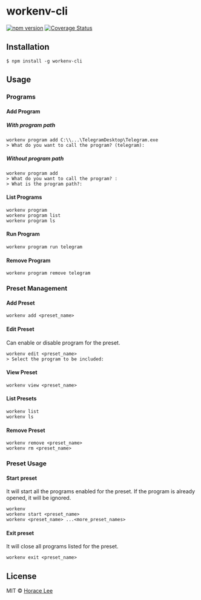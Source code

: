 # workenv-cli

[![npm version](https://badge.fury.io/js/workenv-cli.svg)](https://badge.fury.io/js/workenv-cli)
[![Coverage Status](https://coveralls.io/repos/github/horacehylee/workenv-cli/badge.svg?branch=master&service=github)](https://coveralls.io/github/horacehylee/workenv-cli?branch=master&service=github)

## Installation

```
$ npm install -g workenv-cli
```

## Usage

### Programs

#### Add Program

##### With program path

```
workenv program add C:\\...\TelegramDesktop\Telegram.exe
> What do you want to call the program? (telegram):
```

##### Without program path

```
workenv program add
> What do you want to call the program? :
> What is the program path?:
```

#### List Programs

```
workenv program
workenv program list
workenv program ls
```

#### Run Program

```
workenv program run telegram
```

#### Remove Program

```
workenv program remove telegram
```

### Preset Management

#### Add Preset

```
workenv add <preset_name>
```

#### Edit Preset

Can enable or disable program for the preset.

```
workenv edit <preset_name>
> Select the program to be included: 
```

#### View Preset

```
workenv view <preset_name>
```

#### List Presets

```
workenv list
workenv ls
```

#### Remove Preset

```
workenv remove <preset_name>
workenv rm <preset_name>
```

### Preset Usage

#### Start preset

It will start all the programs enabled for the preset. If the program is already opened, it will be ignored.

```
workenv
workenv start <preset_name>
workenv <preset_name> ...<more_preset_names>
```

#### Exit preset

It will close all programs listed for the preset.

```
workenv exit <preset_name>
```

## License

MIT © [Horace Lee](https://github.com/horacehylee)
